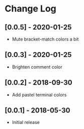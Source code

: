 # Change Log

## [0.0.5] - 2020-01-25

- Mute bracket-match colors a bit

## [0.0.3] - 2020-01-25

- Brighten comment color

## [0.0.2] - 2018-09-30

- Add pastel terminal colors

## [0.0.1] - 2018-05-30

- Initial release

